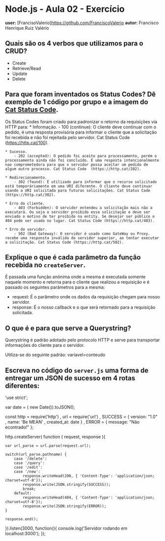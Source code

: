# Node.js - Aula 02 - Exercício
**user:** [FrancisoValerio]https://github.com/FranciscoValerio
**autor:** Francisco Henrique Ruiz Valério

## Quais são os 4 verbos que utilizamos para o CRUD?

- Create
- Retrieve/Read
- Update
- Delete

## Para que foram inventados os Status Codes? Dê exemplo de 1 código por grupo e a imagem do [Cat Status Code](https://http.cat/).

Os Status Codes foram criado para padronizar o retorno da requisições via HTTP para:
	* Informação.
		- 100 (continue): O cliente deve continuar com o pedido, é uma resposta provisória para informar o cliente que a solicitação foi recebida e não foi rejeitada pelo servidor. Cat Status Code (https://http.cat/100).

	* Sucesso.
		- 202 (accepted): O pedido foi aceito para processamento, porém o processamento ainda não foi concluído. É uma resposta intencionalmente nao comprometedora para que o servidor possa aceitar um pedido de algum outro processo. Cat Status Code  (https://http.cat/202).

	* Redirecionamento.
		- 302 (found): É utilizado para informar que o recurso solicitado está temporáriamente em uma URI diferente. O cliente deve continuar usando a URI solicitada para futuras solicitações. Cat Status Code (https://http.cat/302).

	* Erro do cliente.
		- 403 (Forbidden): O servidor entendeu a solicitação mais não a executará. Ou seja o servidor proibido essa solicitação e deve ser enviado o motivo de ter proibido na entity. Se desejar ser público o 404 pode ser usado no lugar. Cat Status Code (https://http.cat/403).

	* Erro do servidor.
		- 502 (Bad Gateway): O servidor é usado como GateWay ou Proxy. recebe uma responsta inválida do servidor superior, ao tentar executar a solicitação. Cat Status Code (https://http.cat/502).


## Explique o que é cada parâmetro da função recebida no `createServer`.

É passada uma função anônima onde a mesma é executada somente naquele momento e retorna para o cliente que realizou a requisição e é passado os seguintes parâmetros para a mesma:

- request: É o parâmetro onde os dados da requisição chegam para nosso servidor.
- response: É o nosso callback e o que será retornado para a requisição solicitada.

## O que é e para que serve a Querystring?

Querystring é padrão adotado pelo protocolo HTTP e serve para transportar informações do cliente para o servidor.

Utiliza-se do seguinte padrão:
	variavel=conteudo

## Escreva no código do `server.js` uma forma de entregar um JSON de sucesso em 4 rotas diferentes:

'use strict';

var date = ( new Date()).toJSON();

const http = require('http')
	, url = require('url')
	, SUCCESS = { 
		version: "1.0"
		, name: 'Be MEAN'
		, created_at: date
	}
	, ERROR = {
		message: "Não econtrado!"
	};

http.createServer( function ( request, response ){

	var url_parse = url.parse(request.url);

	switch(url_parse.pathname) {
		case '/delete':
		case '/query':
		case '/edit':
		case '/new':
			response.writeHead(200, { 'Content-Type': 'application/json; charset=utf-8'});
			response.write(JSON.stringify(SUCCESS));			
			break;
		default:
			response.writeHead(404, { 'Content-Type': 'application/json; charset=utf-8'});
			response.write(JSON.stringify(ERROR));
	}

	response.end();	
}).listen(3000, function(){
	console.log('Servidor rodando em localhost:3000');
});